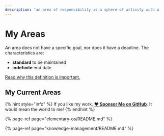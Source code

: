 ```yaml
---
description: "an area of responsibility is a sphere of activity with a standard to be maintained over time."
---
```


# My Areas

An area does not have a specific goal, nor does it have a deadline. The characteristics are:

- **standard** to be maintained
- **indefinite** end date

[Read why this definition is important.](../about-this-website.md#why-this-is-important)

## My Current Areas

{% hint style="info" %}
If you like my work, [**❤️ Sponsor Me on GitHub**](https://github.com/sponsors/marbetschar). It would mean the world to me!
{% endhint %}

{% page-ref page="elementary-os/README.md" %}

{% page-ref page="knowledge-management/README.md" %}
